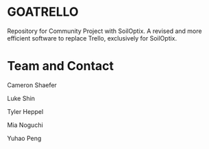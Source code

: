 # GOATRELLO
Repository for Community Project with SoilOptix.
A revised and more efficient software to replace Trello, exclusively for SoilOptix.

# Team and Contact
Cameron Shaefer

Luke Shin

Tyler Heppel

Mia Noguchi

Yuhao Peng

